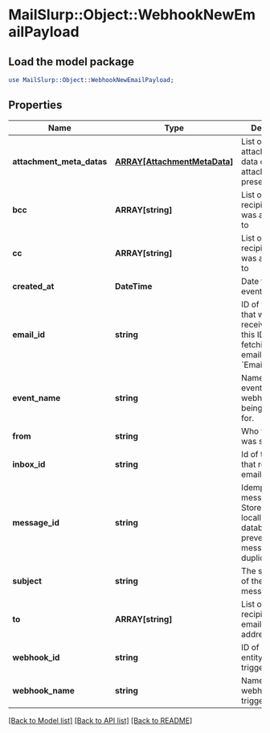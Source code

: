 # MailSlurp::Object::WebhookNewEmailPayload

## Load the model package
```perl
use MailSlurp::Object::WebhookNewEmailPayload;
```

## Properties
Name | Type | Description | Notes
------------ | ------------- | ------------- | -------------
**attachment_meta_datas** | [**ARRAY[AttachmentMetaData]**](AttachmentMetaData) | List of attachment meta data objects if attachments present | [optional] 
**bcc** | **ARRAY[string]** | List of &#x60;BCC&#x60; recipients email was addressed to | [optional] 
**cc** | **ARRAY[string]** | List of &#x60;CC&#x60; recipients email was addressed to | [optional] 
**created_at** | **DateTime** | Date time of event creation | [optional] 
**email_id** | **string** | ID of the email that was received. Use this ID for fetching the email with the &#x60;EmailController&#x60;. | [optional] 
**event_name** | **string** | Name of the event type webhook is being triggered for. | [optional] 
**from** | **string** | Who the email was sent from | [optional] 
**inbox_id** | **string** | Id of the inbox that received an email | [optional] 
**message_id** | **string** | Idempotent message ID. Store this ID locally or in a database to prevent message duplication. | [optional] 
**subject** | **string** | The subject line of the email message | [optional] 
**to** | **ARRAY[string]** | List of &#x60;To&#x60; recipients that email was addressed to | [optional] 
**webhook_id** | **string** | ID of webhook entity being triggered | [optional] 
**webhook_name** | **string** | Name of the webhook being triggered | [optional] 

[[Back to Model list]](../README#documentation-for-models) [[Back to API list]](../README#documentation-for-api-endpoints) [[Back to README]](../README)



